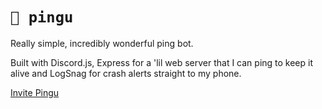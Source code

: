 # `🐧 pingu`

Really simple, incredibly wonderful ping bot. 

Built with Discord.js, Express for a 'lil web server that I can ping to keep it alive and LogSnag for crash alerts straight to my phone.

[Invite Pingu](https://discord.com/api/oauth2/authorize?client_id=1061733463763452097&permissions=264192&scope=applications.commands%20bot)
